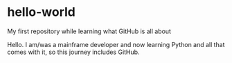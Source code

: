 # hello-world
My first repository while learning what GitHub is all about

Hello. I am/was a mainframe developer and now learning Python and all that comes with it, so this journey includes GitHub.

